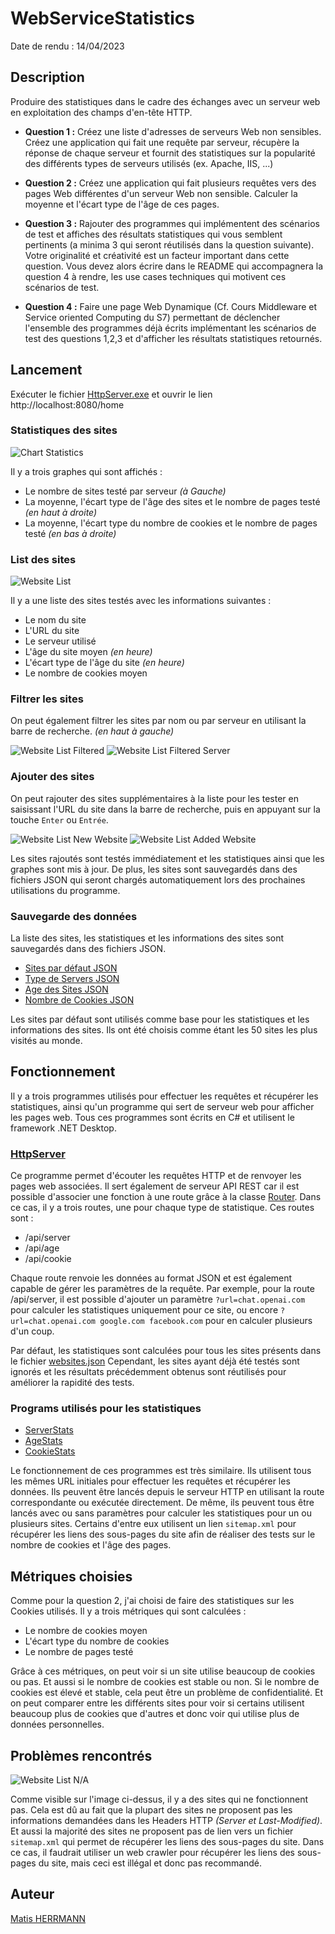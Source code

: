 # WebServiceStatistics

Date de rendu : 14/04/2023

## Description

Produire des statistiques dans le cadre des échanges avec un serveur web en exploitation des champs d'en-tête HTTP.

* **Question 1 :** Créez une liste d'adresses de serveurs Web non sensibles.
  Créez une application qui fait une requête par serveur, récupère la réponse de chaque serveur et fournit des
  statistiques sur la popularité des différents types de serveurs utilisés (ex. Apache, IIS, ...)

* **Question 2 :** Créez une application qui fait plusieurs requêtes vers des pages Web différentes d'un serveur Web non
  sensible.
  Calculer la moyenne et l'écart type de l'âge de ces pages.

* **Question 3 :** Rajouter des programmes qui implémentent des scénarios de test et affiches des résultats statistiques
  qui vous semblent pertinents (a minima 3 qui seront réutilisés dans la question suivante). Votre originalité et
  créativité est un facteur important dans cette question. Vous devez alors écrire dans le README qui accompagnera la
  question 4 à rendre, les use cases techniques qui motivent ces scénarios de test.

* **Question 4 :** Faire une page Web Dynamique (Cf. Cours Middleware et Service oriented Computing du S7) permettant de
  déclencher l'ensemble des programmes déjà écrits implémentant les scénarios de test des questions 1,2,3 et d'afficher
  les résultats statistiques retournés.

## Lancement

Exécuter le fichier [HttpServer.exe](./HttpServer/bin/Release) et ouvrir le lien http://localhost:8080/home

### Statistiques des sites

![Chart Statistics](./Images/Screenshot%20Charts.png)

Il y a trois graphes qui sont affichés :

- Le nombre de sites testé par serveur *(à Gauche)*
- La moyenne, l'écart type de l'âge des sites et le nombre de pages testé *(en haut à droite)*
- La moyenne, l'écart type du nombre de cookies et le nombre de pages testé *(en bas à droite)*

### List des sites

![Website List](./Images/Screenshot%20List.png)

Il y a une liste des sites testés avec les informations suivantes :

- Le nom du site
- L'URL du site
- Le serveur utilisé
- L'âge du site moyen *(en heure)*
- L'écart type de l'âge du site *(en heure)*
- Le nombre de cookies moyen

### Filtrer les sites

On peut également filtrer les sites par nom ou par serveur en utilisant la barre de recherche. *(en haut à gauche)*

![Website List Filtered](./Images/Screenshot%20List%20Filtered.png)
![Website List Filtered Server](./Images/Screenshot%20List%20Filtered%20Server.png)

### Ajouter des sites

On peut rajouter des sites supplémentaires à la liste pour les tester en saisissant l'URL du site dans la barre de
recherche, puis en appuyant sur la touche `Enter` ou `Entrée`.

![Website List New Website](./Images/Screenshot%20List%20New%20Website.png)
![Website List Added Website](./Images/Screenshot%20List%20Added%20Website.png)

Les sites rajoutés sont testés immédiatement et les statistiques ainsi que les graphes sont mis à jour. De plus, les
sites sont sauvegardés dans des fichiers JSON qui seront chargés automatiquement lors des prochaines utilisations du
programme.

### Sauvegarde des données

La liste des sites, les statistiques et les informations des sites sont sauvegardés dans des fichiers JSON.

* [Sites par défaut JSON](./websites.json)
* [Type de Servers JSON](./servers.json)
* [Age des Sites JSON](./ages.json)
* [Nombre de Cookies JSON](./cookies.json)

Les sites par défaut sont utilisés comme base pour les statistiques et les informations des sites. Ils ont été choisis
comme étant les 50 sites les plus visités au monde.

## Fonctionnement

Il y a trois programmes utilisés pour effectuer les requêtes et récupérer les statistiques, ainsi qu'un programme qui
sert de serveur web pour afficher les pages web. Tous ces programmes sont écrits en C# et utilisent le framework .NET
Desktop.

### [HttpServer](./HttpServer/WebApp.cs)

Ce programme permet d'écouter les requêtes HTTP et de renvoyer les pages web associées. Il sert également de serveur API
REST car il est possible d'associer une fonction à une route grâce à la classe [Router](./HttpServer/Router.cs). Dans ce
cas, il y a trois routes, une pour chaque type de statistique. Ces routes sont :

- /api/server
- /api/age
- /api/cookie

Chaque route renvoie les données au format JSON et est également capable de gérer les paramètres de la requête. Par
exemple, pour la route /api/server, il est possible d'ajouter un paramètre `?url=chat.openai.com` pour calculer les
statistiques uniquement pour ce site, ou encore `?url=chat.openai.com google.com facebook.com` pour en calculer
plusieurs d'un coup.

Par défaut, les statistiques sont calculées pour tous les sites présents dans le
fichier [websites.json](./websites.json) Cependant, les sites ayant déjà été testés sont ignorés et les résultats
précédemment obtenus sont réutilisés pour améliorer la rapidité des tests.

### Programs utilisés pour les statistiques

- [ServerStats](./ServerStats/ServerTypes.cs)
- [AgeStats](./AgeStats/PageAge.cs)
- [CookieStats](./CookieStats/CookieCounter.cs)

Le fonctionnement de ces programmes est très similaire. Ils utilisent tous les mêmes URL initiales pour effectuer les
requêtes et récupérer les données. Ils peuvent être lancés depuis le serveur HTTP en utilisant la route correspondante
ou exécutée directement. De même, ils peuvent tous être lancés avec ou sans paramètres pour calculer les statistiques
pour un ou plusieurs sites. Certains d'entre eux utilisent un lien `sitemap.xml` pour récupérer les liens des sous-pages
du site afin de réaliser des tests sur le nombre de cookies et l'âge des pages.

## Métriques choisies

Comme pour la question 2, j'ai choisi de faire des statistiques sur les Cookies utilisés.
Il y a trois métriques qui sont calculées :

- Le nombre de cookies moyen
- L'écart type du nombre de cookies
- Le nombre de pages testé

Grâce à ces métriques, on peut voir si un site utilise beaucoup de cookies ou pas. Et aussi si le nombre de cookies est
stable ou non. Si le nombre de cookies est élevé et stable, cela peut être un problème de confidentialité. Et on peut
comparer entre les différents sites pour voir si certains utilisent beaucoup plus de cookies que d'autres et donc voir
qui utilise plus de données personnelles.

## Problèmes rencontrés

![Website List N/A](./Images/Screenshot%20List%20Unknown.png)

Comme visible sur l'image ci-dessus, il y a des sites qui ne fonctionnent pas. Cela est dû au fait que la plupart des
sites ne proposent pas les informations demandées dans les Headers HTTP *(Server et Last-Modified)*. Et aussi la
majorité des sites ne proposent pas de lien vers un fichier `sitemap.xml` qui permet de récupérer les liens des
sous-pages du site. Dans ce cas, il faudrait utiliser un web crawler pour récupérer les liens des sous-pages du site,
mais ceci est illégal et donc pas recommandé.

## Auteur

[Matis HERRMANN](https://github.com/MatisPrograms)